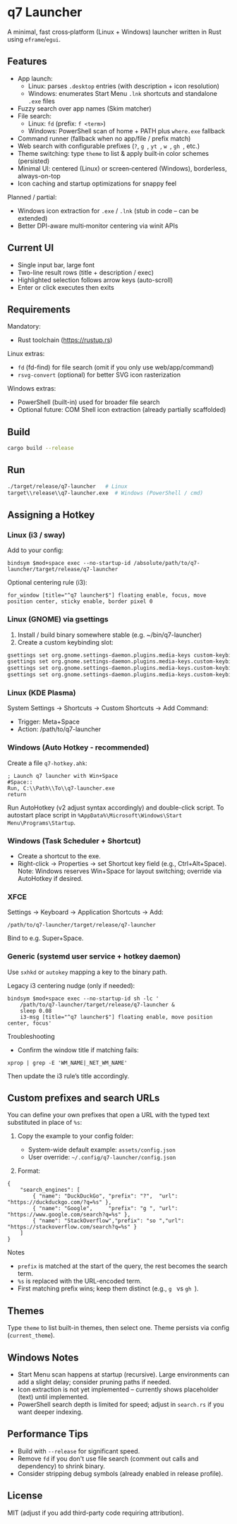 # q7 Launcher

A minimal, fast cross‑platform (Linux + Windows) launcher written in Rust using `eframe`/`egui`.

## Features
* App launch:
	* Linux: parses `.desktop` entries (with description + icon resolution)
	* Windows: enumerates Start Menu `.lnk` shortcuts and standalone `.exe` files
* Fuzzy search over app names (Skim matcher)
* File search:
	* Linux: `fd` (prefix: `f <term>`)
	* Windows: PowerShell scan of home + PATH plus `where.exe` fallback
* Command runner (fallback when no app/file / prefix match)
* Web search with configurable prefixes (`?`, `g `, `yt `, `w `, `gh `, etc.)
* Theme switching: type `theme` to list & apply built‑in color schemes (persisted)
* Minimal UI: centered (Linux) or screen‑centered (Windows), borderless, always-on-top
* Icon caching and startup optimizations for snappy feel

Planned / partial:
* Windows icon extraction for `.exe` / `.lnk` (stub in code – can be extended)
* Better DPI-aware multi‑monitor centering via winit APIs

## Current UI
* Single input bar, large font
* Two-line result rows (title + description / exec)
* Highlighted selection follows arrow keys (auto-scroll)
* Enter or click executes then exits

## Requirements
Mandatory:
* Rust toolchain (https://rustup.rs)

Linux extras:
* `fd` (fd-find) for file search (omit if you only use web/app/command)
* `rsvg-convert` (optional) for better SVG icon rasterization

Windows extras:
* PowerShell (built-in) used for broader file search
* Optional future: COM Shell icon extraction (already partially scaffolded)

## Build
```sh
cargo build --release
```

## Run
```sh
./target/release/q7-launcher   # Linux
target\\release\\q7-launcher.exe  # Windows (PowerShell / cmd)
```

## Assigning a Hotkey

### Linux (i3 / sway)
Add to your config:
```
bindsym $mod+space exec --no-startup-id /absolute/path/to/q7-launcher/target/release/q7-launcher
```

Optional centering rule (i3):
```
for_window [title="^q7 launcher$"] floating enable, focus, move position center, sticky enable, border pixel 0
```

### Linux (GNOME) via gsettings
1. Install / build binary somewhere stable (e.g. ~/bin/q7-launcher)
2. Create a custom keybinding slot:
```sh
gsettings set org.gnome.settings-daemon.plugins.media-keys custom-keybindings "['/org/gnome/settings-daemon/plugins/media-keys/custom-keybindings/q7launcher/']"
gsettings set org.gnome.settings-daemon.plugins.media-keys.custom-keybinding:/org/gnome/settings-daemon/plugins/media-keys/custom-keybindings/q7launcher/ name 'q7 Launcher'
gsettings set org.gnome.settings-daemon.plugins.media-keys.custom-keybinding:/org/gnome/settings-daemon/plugins/media-keys/custom-keybindings/q7launcher/ command '/home/you/bin/q7-launcher'
gsettings set org.gnome.settings-daemon.plugins.media-keys.custom-keybinding:/org/gnome/settings-daemon/plugins/media-keys/custom-keybindings/q7launcher/ binding '<Super>space'
```

### Linux (KDE Plasma)
System Settings → Shortcuts → Custom Shortcuts → Add Command:
* Trigger: Meta+Space
* Action: /path/to/q7-launcher

### Windows (Auto Hotkey - recommended)
Create a file `q7-hotkey.ahk`:
```
; Launch q7 launcher with Win+Space
#Space::
Run, C:\\Path\\To\\q7-launcher.exe
return
```
Run AutoHotkey (v2 adjust syntax accordingly) and double-click script. To autostart place script in `%AppData%\Microsoft\Windows\Start Menu\Programs\Startup`.

### Windows (Task Scheduler + Shortcut)
* Create a shortcut to the exe.
* Right-click → Properties → set Shortcut key field (e.g., Ctrl+Alt+Space).
Note: Windows reserves Win+Space for layout switching; override via AutoHotkey if desired.

### XFCE
Settings → Keyboard → Application Shortcuts → Add:
```
/path/to/q7-launcher/target/release/q7-launcher
```
Bind to e.g. Super+Space.

### Generic (systemd user service + hotkey daemon)
Use `sxhkd` or `autokey` mapping a key to the binary path.

Legacy i3 centering nudge (only if needed):
```
bindsym $mod+space exec --no-startup-id sh -lc '
	/path/to/q7-launcher/target/release/q7-launcher &
	sleep 0.08
	i3-msg [title="^q7 launcher$"] floating enable, move position center, focus'
```

Troubleshooting
- Confirm the window title if matching fails:
```
xprop | grep -E 'WM_NAME|_NET_WM_NAME'
```
Then update the i3 rule’s title accordingly.

## Custom prefixes and search URLs

You can define your own prefixes that open a URL with the typed text substituted in place of `%s`:

1) Copy the example to your config folder:
	 - System-wide default example: `assets/config.json`
	 - User override: `~/.config/q7-launcher/config.json`

2) Format:

```
{
	"search_engines": [
		{ "name": "DuckDuckGo", "prefix": "?",  "url": "https://duckduckgo.com/?q=%s" },
		{ "name": "Google",     "prefix": "g ", "url": "https://www.google.com/search?q=%s" },
		{ "name": "StackOverflow","prefix": "so ","url": "https://stackoverflow.com/search?q=%s" }
	]
}
```

Notes
- `prefix` is matched at the start of the query, the rest becomes the search term.
- `%s` is replaced with the URL-encoded term.
- First matching prefix wins; keep them distinct (e.g., `g ` vs `gh `).

## Themes
Type `theme` to list built-in themes, then select one. Theme persists via config (`current_theme`).

## Windows Notes
* Start Menu scan happens at startup (recursive). Large environments can add a slight delay; consider pruning paths if needed.
* Icon extraction is not yet implemented – currently shows placeholder (text) until implemented.
* PowerShell search depth is limited for speed; adjust in `search.rs` if you want deeper indexing.

## Performance Tips
* Build with `--release` for significant speed.
* Remove `fd` if you don't use file search (comment out calls and dependency) to shrink binary.
* Consider stripping debug symbols (already enabled in release profile).

## License
MIT (adjust if you add third-party code requiring attribution).
